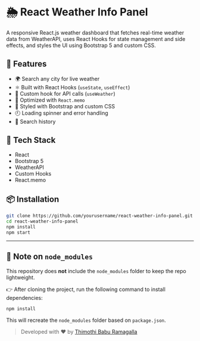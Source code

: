 # 🌦 React Weather Info Panel

A responsive React.js weather dashboard that fetches real-time weather data from WeatherAPI, uses React Hooks for state management and side effects, and styles the UI using Bootstrap 5 and custom CSS.

## 🚀 Features

- 🌍 Search any city for live weather
- ⚛️ Built with React Hooks (`useState`, `useEffect`)
- 🔁 Custom hook for API calls (`useWeather`)
- 🧠 Optimized with `React.memo`
- 💅 Styled with Bootstrap and custom CSS
- 🕘 Loading spinner and error handling
- 📜 Search history

## 🔧 Tech Stack

- React
- Bootstrap 5
- WeatherAPI
- Custom Hooks
- React.memo

## 📦 Installation

```bash
git clone https://github.com/yourusername/react-weather-info-panel.git
cd react-weather-info-panel
npm install
npm start
```



---


## 📁 Note on `node_modules`

This repository does **not** include the `node_modules` folder to keep the repo lightweight.

👉 After cloning the project, run the following command to install dependencies:

```bash
npm install
```

This will recreate the `node_modules` folder based on `package.json`.


> Developed with ❤️ by [Thimothi Babu Ramagalla](https://github.com/thimothybabu123)
